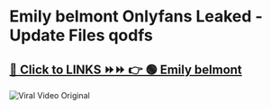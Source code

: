 
 # Emily belmont Onlyfans Leaked - Update Files qodfs

## <h2><a href="https://clipsfans.com/Emily_belmont&ref=git">🔗 Click to LINKS ⏩⏩ 👉 🟢 Emily belmont </a></h2>

<a href="https://clipsfans.com/Emily_belmont&ref=git" rel="nofollow" data-target="animated-image.originalLink"><img src="https://i.ibb.co.com/xMMVF88/686577567.gif" alt="Viral Video Original" style="max-width: 100%; display: inline-block;" data-target="animated-image.originalImage"></a>


